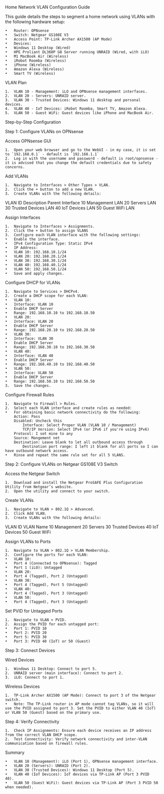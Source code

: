 Home Network VLAN Configuration Guide

This guide details the steps to segment a home network using VLANs with the following hardware setup:

	•	Router: OPNsense
	•	Switch: Netgear GS108E V3
	•	Access Point: TP-Link Archer AX1500 (AP Mode)
	•	Devices:
	•	Windows 11 Desktop (Wired)
	•	HPE Proliant DL360P G8 Server running UNRAID (Wired, with iLO)
	•	M1 MacBook Air (Wireless)
	•	iRobot Roomba (Wireless)
	•	iPhone (Wireless)
	•	Amazon Alexa (Wireless)
	•	Smart TV (Wireless)

VLAN Plan

	1.	VLAN 10 - Management: iLO and OPNsense management interfaces.
	2.	VLAN 20 - Servers: UNRAID server.
	3.	VLAN 30 - Trusted Devices: Windows 11 desktop and personal devices.
	4.	VLAN 40 - IoT Devices: iRobot Roomba, Smart TV, Amazon Alexa.
	5.	VLAN 50 - Guest WiFi: Guest devices like iPhone and MacBook Air.

Step-by-Step Configuration

Step 1: Configure VLANs on OPNsense

Access OPNsense GUI

	1.	Open your web browser and go to the WebUI - in my case, it is set to `192.168.0.1` - default is `192.168.1.1`
	2.	Log in with the username and password - default is root/opnsense - it is advised that you change the default credentials due to safety concerns.

Add VLANs

	1.	Navigate to Interfaces > Other Types > VLAN.
	2.	Click the + button to add a new VLAN.
	3.	Create VLANs with the following details:

VLAN ID	Description	Parent Interface
10	Management	LAN
20	Servers		LAN
30	Trusted Devices	LAN
40	IoT Devices	LAN
50	Guest WiFi	LAN



Assign Interfaces

	1.	Navigate to Interfaces > Assignments.
	2.	Click the + button to assign VLANS
	3.	Configure each VLAN interface with the following settings:
	•	Enable the interface.
	•	IPv4 Configuration Type: Static IPv4
	•	IP Address:
	•	VLAN 10: 192.168.10.1/24
	•	VLAN 20: 192.168.20.1/24
	•	VLAN 30: 192.168.30.1/24
	•	VLAN 40: 192.168.40.1/24
	•	VLAN 50: 192.168.50.1/24
	•	Save and apply changes.

Configure DHCP for VLANs

	1.	Navigate to Services > DHCPv4.
	2.	Create a DHCP scope for each VLAN:
	•	VLAN 10:
	•	Interface: VLAN 10
	•	Enable DHCP Server
	•	Range: 192.168.10.10 to 192.168.10.50
	•	VLAN 20:
	•	Interface: VLAN 20
	•	Enable DHCP Server
	•	Range: 192.168.20.10 to 192.168.20.50
	•	VLAN 30:
	•	Interface: VLAN 30
	•	Enable DHCP Server
	•	Range: 192.168.30.10 to 192.168.30.50
	•	VLAN 40:
	•	Interface: VLAN 40
	•	Enable DHCP Server
	•	Range: 192.168.40.10 to 192.168.40.50
	•	VLAN 50:
	•	Interface: VLAN 50
	•	Enable DHCP Server
	•	Range: 192.168.50.10 to 192.168.50.50
	3.	Save the changes.

Configure Firewall Rules

	1.	Navigate to Firewall > Rules.
	2.	Select each VLAN interface and create rules as needed:
	•	For obtaining basic network connectivity do the following: 
 		Action: Pass
   		Disabled: Uncheck this
     		Interface: Select Proper VLAN (VLAN 10 / Management)
       		TCP/IP Version: Select IPv4 (or IPv6 if you're using IPv6)
	 	Protocol: I set mine to any
		Source: Mangement net
  		Destination: Leave blank to let all outbound access through
    		Destination port range: I left it blank for all ports so I can have outbound network access.
	•	Rinse and repeat the same rule set for all 5 VLANS. 

Step 2: Configure VLANs on Netgear GS108E V3 Switch

Access the Netgear Switch

	1.	Download and install the Netgear ProSAFE Plus Configuration Utility from Netgear’s website.
	2.	Open the utility and connect to your switch.

Create VLANs

	1.	Navigate to VLAN > 802.1Q > Advanced.
	2.	Click Add VLAN.
	3.	Create VLANs with the following details:

VLAN ID	VLAN Name
10	Management
20	Servers
30	Trusted Devices
40	IoT Devices
50	Guest WiFi



Assign VLANs to Ports

	1.	Navigate to VLAN > 802.1Q > VLAN Membership.
	2.	Configure the ports for each VLAN:
	•	VLAN 10:
	•	Port 4 (Connected to OPNsense): Tagged
	•	Port 1 (iLO): Untagged
	•	VLAN 20:
	•	Port 4 (Tagged), Port 2 (Untagged)
	•	VLAN 30:
	•	Port 4 (Tagged), Port 5 (Untagged)
	•	VLAN 40:
	•	Port 4 (Tagged), Port 3 (Untagged)
	•	VLAN 50:
	•	Port 4 (Tagged), Port 3 (Untagged)

Set PVID for Untagged Ports

	1.	Navigate to VLAN > PVID.
	2.	Assign the PVID for each untagged port:
	•	Port 1: PVID 10
	•	Port 2: PVID 20
	•	Port 5: PVID 30
	•	Port 3: PVID 40 (IoT) or 50 (Guest)

Step 3: Connect Devices

Wired Devices

	1.	Windows 11 Desktop: Connect to port 5.
	2.	UNRAID server (main interface): Connect to port 2.
	3.	iLO: Connect to port 1.

Wireless Devices

	1.	TP-Link Archer AX1500 (AP Mode): Connect to port 3 of the Netgear switch.
	•	Note: The TP-Link router in AP mode cannot tag VLANs, so it will use the PVID assigned to port 3. Set the PVID to either VLAN 40 (IoT) or VLAN 50 (Guest) based on the primary use.

Step 4: Verify Connectivity

	1.	Check IP Assignments: Ensure each device receives an IP address from the correct VLAN DHCP scope.
	2.	Test Connectivity: Verify network connectivity and inter-VLAN communication based on firewall rules.

Summary

	•	VLAN 10 (Management): iLO (Port 1), OPNsense management interface.
	•	VLAN 20 (Servers): UNRAID (Port 2).
	•	VLAN 30 (Trusted Devices): Windows 11 Desktop (Port 5).
	•	VLAN 40 (IoT Devices): IoT devices via TP-Link AP (Port 3 PVID 40).
	•	VLAN 50 (Guest WiFi): Guest devices via TP-Link AP (Port 3 PVID 50 when needed).
